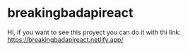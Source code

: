 # breakingbadapireact
Hi, if you want to see this proyect you can do it with thi link: https://breakingbadapireact.netlify.app/
